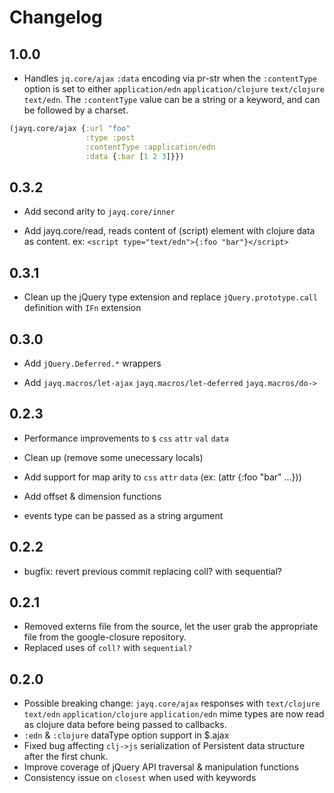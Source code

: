 # Changelog

## 1.0.0

* Handles `jq.core/ajax` `:data` encoding via pr-str when the
`:contentType` option is set to either `application/edn`
`application/clojure` `text/clojure` `text/edn`. The `:contentType`
value can be a string or a keyword, and can be followed by a charset.

```clojure
(jayq.core/ajax {:url "foo"
                 :type :post
                 :contentType :application/edn
                 :data {:bar [1 2 3]}})
```

## 0.3.2

* Add second arity to `jayq.core/inner`

* Add jayq.core/read, reads content of (script) element with clojure
  data as content.
  ex: ```<script type="text/edn">{:foo "bar"}</script>```

## 0.3.1

* Clean up the jQuery type extension and replace `jQuery.prototype.call`
  definition with `IFn` extension

## 0.3.0

* Add `jQuery.Deferred.*` wrappers

* Add `jayq.macros/let-ajax` `jayq.macros/let-deferred` `jayq.macros/do->`

## 0.2.3

* Performance improvements to `$` `css` `attr` `val` `data`

* Clean up (remove some unecessary locals)

* Add support for map arity to `css` `attr` `data` (ex: (attr {:foo "bar" ...}))

* Add offset & dimension functions

* events type can be passed as a string argument

## 0.2.2

* bugfix: revert previous commit replacing coll? with sequential?

## 0.2.1

* Removed externs file from the source, let the user grab the
  appropriate file from the google-closure repository.
* Replaced uses of `coll?` with `sequential?`

## 0.2.0

* Possible breaking change: `jayq.core/ajax` responses with `text/clojure`
  `text/edn` `application/clojure` `application/edn` mime types are
  now read as clojure data before being passed to callbacks.
* `:edn` & `:clojure` dataType option support in $.ajax
* Fixed bug affecting `clj->js` serialization of Persistent data
  structure after the first chunk.
* Improve coverage of jQuery API traversal & manipulation functions
* Consistency issue on `closest` when used with keywords
